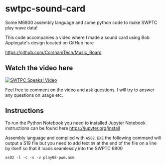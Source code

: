 # swtpc-sound-card
Some M6800 assembly language and some python code to make SWPTC play wave data!

This code accompanies a video where I made a sound card using Bob Applegate's design located on GitHub here

https://github.com/CorshamTech/Music_Board



## Watch the video here

[![SWTPC Speaks! Video](https://img.youtube.com/vi/TBFA2xbCjZ4/0.jpg)](https://www.youtube.com/watch?v=TBFA2xbCjZ4)

Feel free to comment on the video and ask questions. I will try to answer any questions on usage etc. 

## Instructions

To run the Python Notebook you need to installed Jupyter Notebook instructions can be found here https://jupyter.org/install

Assembly language and complied with `AS02.EXE` the following command will output a S19 file but you need to add text `S9` at the end of the file on a line by itself so that it loads seamlessly into the SWPTC 6800

```
as02 -l -c -s -v play68-pwm.asm
```

